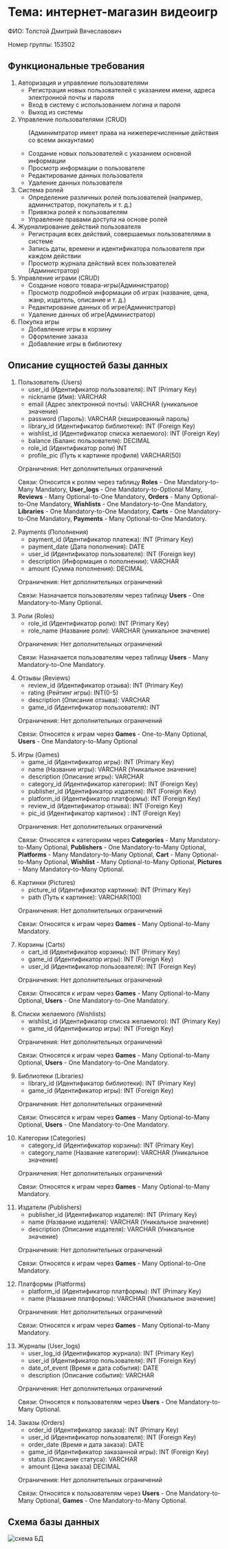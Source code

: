 <!DOCTYPE html>
<html lang="ru">
  <head>
    <meta charset="UTF-8" />
  </head>
  <body>
    <h1>Тема: интернет-магазин видеоигр</h1>
    <p>ФИО: Толстой Дмитрий Вячеславович</p>
    <p>Номер группы: 153502</p>
    <h2>Функциональные требования</h2>
    <ol>
      <li>
        Авторизация и управление пользователями
        <ul>
          <li>
            Регистрация новых пользователей с указанием имени, адреса
            электронной почты и пароля
          </li>
          <li>Вход в систему с использованием логина и пароля</li>
          <li>Выход из системы</li>
        </ul>
      </li>
      <li>
        Управление пользователями (CRUD)
        <ul>
          <p>(Админимтратор имеет права на нижеперечисленные действия со всеми аккаунтами)</p>
          <li>Создание новых пользователей с указанием основной информации</li>
          <li>Просмотр информации о пользователе</li>
          <li>Редактирование данных пользователя</li>
          <li>Удаление данных пользователя</li>
        </ul>
      </li>
      <li>
        Система ролей
        <ul>
          <li>
            Определение различных ролей пользователей (например, администратор,
            покупатель и т. д.)
          </li>
          <li>Привязка ролей к пользователям</li>
          <li>Управление правами доступа на основе ролей</li>
        </ul>
      </li>
      <li>
        Журналирование действий пользователя
        <ul>
          <li>
            Регистрация всех действий, совершаемых пользователями в системе
          </li>
          <li>
            Запись даты, времени и идентификатора пользователя при каждом
            действии
          </li>
          <li>
            Просмотр журнала действий всех пользователей (Администратор)
          </li>
        </ul>
      </li>
      <li>
        Управление играми (CRUD)
        <ul>
          <li>Создание нового товара-игры(Администратор)</li>
          <li>
            Просмотр подробной информации об играх (название, цена, жанр,
            издатель, описание и т. д.)
          </li>
          <li>Редактирование данных об игре(Администратор)</li>
          <li>Удаление данных об игре(Администратор)</li>
        </ul>
      </li>
      <li>
        Покупка игры
        <ul>
          <li>Добавление игры в корзину</li>
          <li>Оформление заказа</li>
          <li>Добавление игры в библиотеку</li>
        </ul>
      </li>
    </ol>
    <h2>Описание сущностей базы данных</h2>
    <ol>
      <li>
        Пользователь (Users)
        <ul>
          <li>user_id (Идентификатор пользователя): INT (Primary Key)</li>
          <li>nickname (Имя): VARCHAR</li>
          <li>
            email (Адрес электронной почты): VARCHAR (уникальное значение)
          </li>
          <li>password (Пароль): VARCHAR (хешированный пароль)</li>
          <li>library_id (Идентификатор библиотеки): INT (Foreign Key)</li>
          <li>wishlist_id (Идентификатор списка желаемого): INT (Foreign Key)</li>
          <li>balance (Баланс пользователя): DECIMAL</li>
          <li>role_id (Идентификатор роли) INT</li>
          <li>profile_pic (Путь к картинке профиля) VARCHAR(50)</li>
        </ul>
        <p>Ограничения: Нет дополнительных ограничений</p>
        <p>
          Связи: Относится к ролям через таблицу <b>Roles</b> - One
          Mandatory-to-Many Mandatory, <b>User_logs</b> - One
          Mandatory-to-Optional Many, <b>Reviews</b> - Many Optional-to-One
          Mandatory, <b>Orders</b> - Many Optional-to-One Mandatory,
          <b>Wishlists</b> - One Mandatory-to-One Mandatory, <b>Libraries</b> - One
          Mandatory-to-One Mandatory, <b>Carts</b> - One
          Mandatory-to-One Mandatory, <b>Payments</b> - Many
          Optional-to-One Mandatory.
        </p>
      </li>
      <li>
        Payments (Пополнения)
        <ul>
          <li>payment_id (Идентификатор платежа): INT (Primary Key)</li>
          <li>payment_date (Дата пополнения): DATE</li>
          <li>user_id (Идентификатор пользователя): INT (Foreign key)</li>
          <li>description (Информация о пополнении): VARCHAR</li>
          <li>amount (Сумма пополнения): DECIMAL</li>
        </ul>
        <p>Ограничения: Нет дополнительных ограничений</p>
        <p>
          Связи: Назначается пользователям через таблицу <b>Users</b> -
          One Mandatory-to-Many Optional.
        </p>
      </li>
      <li>
        Роли (Roles)
        <ul>
          <li>role_id (Идентификатор роли): INT (Primary Key)</li>
          <li>role_name (Название роли): VARCHAR (уникальное значение)</li>
        </ul>
        <p>Ограничения: Нет дополнительных ограничений</p>
        <p>
          Связи: Назначается пользователям через таблицу <b>Users</b> -
          Many Mandatory-to-One Mandatory.
        </p>
      </li>
      <li>
        Отзывы (Reviews)
        <ul>
          <li>review_id (Идентификатор отзыва): INT (Primary Key)</li>
          <li>rating (Рейтинг игры): INT(0-5)</li>
          <li>description (Описание отзыва): VARCHAR</li>
          <li>game_id (Идентификатор пользователя): INT</li>
        </ul>
        <p>Ограничения: Нет дополнительных ограничений</p>
        <p>
            Связи: Относятся к играм через <b>Games</b> - One-to-Many Optional, <b>Users</b> - One Mandatory-to-Many Optional
        </p>
      </li>
      <li>
        Игры (Games)
        <ul>
          <li>game_id (Идентификатор игры): INT (Primary Key)</li>
          <li>name (Название игры): VARCHAR (Уникальное значение)</li>
          <li>description (Описание игры): VARCHAR</li>
          <li>category_id (Идентификатор категории): INT (Foreign Key)</li>
          <li>publisher_id (Идентификатор издателя): INT (Foreign Key)</li>
          <li>platform_id (Идентификатор платформы): INT (Foreign Key)</li>
          <li>review_id (Идентификатор отзыва): INT (Foreign Key)</li>
          <li>pic_id (Идентификатор картинок) : INT (Foreign Key)</li>
        </ul>
        <p>Ограничения: Нет дополнительных ограничений</p>
        <p>
            Связи: Относятся к категориям через <b>Categories</b> - Many Mandatory-to-Many Optional, <b>Publishers</b> - One Mandatory-to-Many Optional, <b>Platforms</b> - Many Mandatory-to-Many Optional, <b>Cart</b> - Many Optional-to-Many Optional, <b>Wishlist</b> - Many Optional-to-Many Optional, <b>Pictures</b> - Many Mandatory-to-Many Optional.
        </p>
        </p>
      </li>
      <li>
        Картинки (Pictures)
        <ul>
          <li>picture_id (Идентификатор картинки): INT (Primary Key)</li>
          <li>path (Путь к картинке): VARCHAR(100)</li>
        </ul>
        <p>Ограничения: Нет дополнительных ограничений</p>
        <p>
            Связи: Относятся к играм через <b>Games</b> - Many Optional-to-Many Mandatory.
        </p>
      </li>
      <li>
        Корзины (Carts)
        <ul>
          <li>cart_id (Идентификатор корзины): INT (Primary Key)</li>
          <li>game_id (Идентификатор игры): INT (Foreign Key)</li>
          <li>user_id (Идентификатор пользователя): INT (Foreign Key)</li>
        </ul>
        <p>Ограничения: Нет дополнительных ограничений</p>
        <p>
            Связи: Относятся к играм через <b>Games</b> - Many Optional-to-Many Optional, <b>Users</b> - One Mandatory-to-One Mandatory.
        </p>
      </li>
      <li>
        Списки желаемого (Wishlists)
        <ul>
          <li>wishlist_id (Идентификатор списка желаемого): INT (Primary Key)</li>
          <li>game_id (Идентификатор игры): INT (Foreign Key)</li>
        </ul>
        <p>Ограничения: Нет дополнительных ограничений</p>
        <p>
            Связи: Относятся к играм через <b>Games</b> - Many Optional-to-Many Optional, <b>Users</b> - One Mandatory-to-One Mandatory.
        </p>
      </li>
      <li>
        Библиотеки (Libraries)
        <ul>
          <li>library_id (Идентификатор библиотеки): INT (Primary Key)</li>
          <li>game_id (Идентификатор игры): INT (Foreign Key)</li>
        </ul>
        <p>Ограничения: Нет дополнительных ограничений</p>
        <p>
            Связи: Относятся к играм через <b>Games</b> - Many Optional-to-Many Optional, <b>Users</b> - One Mandatory-to-One Mandatory.
        </p>
      </li>
      <li>
        Категории (Categories)
        <ul>
          <li>category_id (Идентификатор корзины): INT (Primary Key)</li>
          <li>category_name (Название категории): VARCHAR (Уникальное значение)</li>
        </ul>
        <p>Ограничения: Нет дополнительных ограничений</p>
        <p>
            Связи: Относятся к играм через <b>Games</b> - Many Optional-to-Many Mandatory.
        </p>
      </li>
      <li>
        Издатели (Publishers)
        <ul>
          <li>publisher_id (Идентификатор издателя): INT (Primary Key)</li>
          <li>name (Название издателя): VARCHAR (Уникальное значение)</li>
          <li>description (Описание издателя): VARCHAR (Уникальное значение)</li>
        </ul>
        <p>Ограничения: Нет дополнительных ограничений</p>
        <p>
            Связи: Относятся к играм через <b>Games</b> - Many Optional-to-One Mandatory.
        </p>
      </li>
      <li>
        Платформы (Platforms)
        <ul>
          <li>platform_id (Идентификатор платформы): INT (Primary Key)</li>
          <li>name (Название платформы): VARCHAR (Уникальное значение)</li>
        </ul>
        <p>Ограничения: Нет дополнительных ограничений</p>
        <p>
            Связи: Относятся к играм через <b>Games</b> - Many Optional-to-Many Mandatory.
        </p>
      </li>
      <li>
        Журналы (User_logs)
        <ul>
          <li>user_log_id (Идентификатор журнала): INT (Primary Key)</li>
          <li>user_id (Идентификатор пользователя): INT (Foreign Key)</li>
          <li>date_of_event (Время и дата события): DATE</li>
          <li>description (Описание события): VARCHAR</li>
        </ul>
        <p>Ограничения: Нет дополнительных ограничений</p>
        <p>
            Связи: Относятся к пользователям через <b>Users</b> - One Mandatory-to-Many Optional.
        </p>
      </li>
      <li>
        Заказы (Orders)
        <ul>
          <li>order_id (Идентификатор заказа): INT (Primary Key)</li>
          <li>user_id (Идентификатор пользователя): INT (Foreign Key)</li>
          <li>order_date (Время и дата заказа): DATE</li>
          <li>game_id (Идентификатор заказанной игры): INT (Foreign Key)</li>
          <li>status (Описание статуса): VARCHAR</li>
          <li>amount (Цена заказа) DECIMAL</li>
        </ul>
        <p>Ограничения: Нет дополнительных ограничений</p>
        <p>
            Связи: Относятся к пользователям через <b>Users</b> - One Mandatory-to-Many Optional, <b>Games</b> - One Mandatory-to-Many Optional.
        </p>
      </li>
      </ol>
    <h2>Схема базы данных</h2>
    <img src="https://github.com/westcrime/data-models-and-database-management-systems/blob/Lab1/diagram.png" alt="схема БД">
  </body>
</html>
